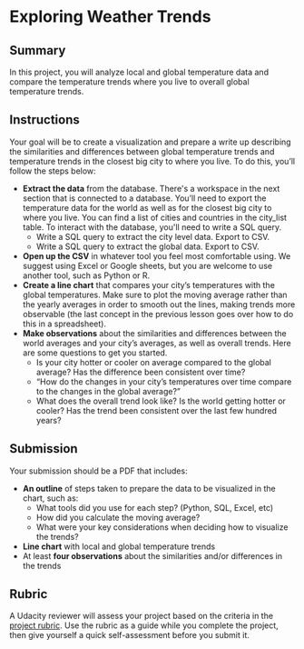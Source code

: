 # Exploring Weather Trends
## Summary
In this project, you will analyze local and global temperature data and compare the temperature trends where you live to overall global temperature trends.

## Instructions
Your goal will be to create a visualization and prepare a write up describing the similarities and differences between global temperature trends and temperature trends in the closest big city to where you live. To do this, you’ll follow the steps below:
- **Extract the data** from the database. There's a workspace in the next section that is connected to a database. You’ll need to export the temperature data for the world as well as for the closest big city to where you live. You can find a list of cities and countries in the city_list table. To interact with the database, you'll need to write a SQL query.
  - Write a SQL query to extract the city level data. Export to CSV.
  - Write a SQL query to extract the global data. Export to CSV.
- **Open up the CSV** in whatever tool you feel most comfortable using. We suggest using Excel or Google sheets, but you are welcome to use another tool, such as Python or R.
- **Create a line chart** that compares your city’s temperatures with the global temperatures. Make sure to plot the moving average rather than the yearly averages in order to smooth out the lines, making trends more observable (the last concept in the previous lesson goes over how to do this in a spreadsheet).
- **Make observations** about the similarities and differences between the world averages and your city’s averages, as well as overall trends. Here are some questions to get you started.
  - Is your city hotter or cooler on average compared to the global average? Has the difference been consistent over time?
  - “How do the changes in your city’s temperatures over time compare to the changes in the global average?”
  - What does the overall trend look like? Is the world getting hotter or cooler? Has the trend been consistent over the last few hundred years?

## Submission
Your submission should be a PDF that includes:
- **An outline** of steps taken to prepare the data to be visualized in the chart, such as:
  - What tools did you use for each step? (Python, SQL, Excel, etc)
  - How did you calculate the moving average?
  - What were your key considerations when deciding how to visualize the trends?
- **Line chart** with local and global temperature trends
- At least **four observations** about the similarities and/or differences in the trends

## Rubric
A Udacity reviewer will assess your project based on the criteria in the [project rubric](https://review.udacity.com/#!/rubrics/1125/view). Use the rubric as a guide while you complete the project, then give yourself a quick self-assessment before you submit it.
